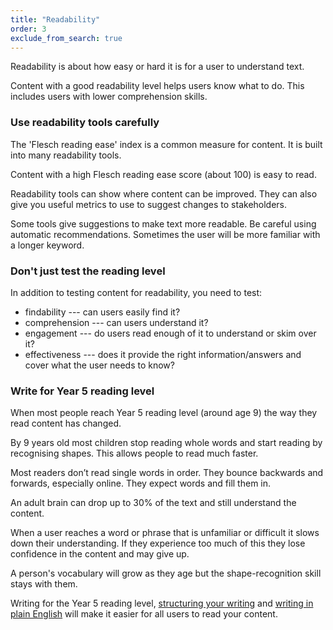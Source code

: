 ```yaml
---
title: "Readability"
order: 3
exclude_from_search: true
---
```


Readability is about how easy or hard it is for a user to understand text.

Content with a good readability level helps users know what to do. This includes users with lower comprehension skills.

### Use readability tools carefully

The 'Flesch reading ease' index is a common measure for content. It is built into many readability tools.

Content with a high Flesch reading ease score (about 100) is easy to read.

Readability tools can show where content can be improved. They can also give you useful metrics to use to suggest changes to stakeholders.

Some tools give suggestions to make text more readable. Be careful using automatic recommendations. Sometimes the user will be more familiar with a longer keyword.

### Don't just test the reading level

In addition to testing content for readability, you need to test:

- findability --- can users easily find it?
- comprehension --- can users understand it?
- engagement --- do users read enough of it to understand or skim over it?
- effectiveness --- does it provide the right information/answers and cover what the user needs to know?

### Write for Year 5 reading level

When most people reach Year 5 reading level (around age 9) the way they read content has changed.

By 9 years old most children stop reading whole words and start reading by recognising shapes. This allows people to read much faster.

Most readers don’t read single words in order. They bounce backwards and forwards, especially online. They expect words and fill them in.

An adult brain can drop up to 30% of the text and still understand the content.

When a user reaches a word or phrase that is unfamiliar or difficult it slows down their understanding. If they experience too much of this they lose confidence in the content and may give up.

A person's vocabulary will grow as they age but the shape-recognition skill stays with them.

Writing for the Year 5 reading level, [structuring your writing](/content-structure/) and [writing in plain English](#plain-english) will make it easier for all users to read your content.
